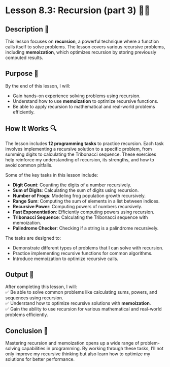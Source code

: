 # Lesson 8.3: Recursion (part 3) 🧑‍💻

## Description 📝

This lesson focuses on **recursion**, a powerful technique where a function calls itself to solve problems.
The lesson covers various recursive problems, including **memoization**, which optimizes recursion by storing previously computed results.

## Purpose 🎯

By the end of this lesson, I will:

-   Gain hands-on experience solving problems using recursion.
-   Understand how to use **memoization** to optimize recursive functions.
-   Be able to apply recursion to mathematical and real-world problems efficiently.

## How It Works 🔍

The lesson includes **12 programming tasks** to practice recursion. Each task involves implementing a recursive solution to a specific problem, from summing digits to calculating the Tribonacci sequence.
These exercises help reinforce my understanding of recursion, its strengths, and how to avoid common pitfalls.

Some of the key tasks in this lesson include:

-   **Digit Count**: Counting the digits of a number recursively.
-   **Sum of Digits**: Calculating the sum of digits using recursion.
-   **Number of Frogs**: Modeling frog population growth recursively.
-   **Range Sum**: Computing the sum of elements in a list between indices.
-   **Recursive Power**: Computing powers of numbers recursively.
-   **Fast Exponentiation**: Efficiently computing powers using recursion.
-   **Tribonacci Sequence**: Calculating the Tribonacci sequence with memoization.
-   **Palindrome Checker**: Checking if a string is a palindrome recursively.

The tasks are designed to:

-   Demonstrate different types of problems that I can solve with recursion.
-   Practice implementing recursive functions for common algorithms.
-   Introduce memoization to optimize recursive calls.

## Output 📜

After completing this lesson, I will:  
✅ Be able to solve common problems like calculating sums, powers, and sequences using recursion.  
✅ Understand how to optimize recursive solutions with **memoization**.  
✅ Gain the ability to use recursion for various mathematical and real-world problems efficiently.

## Conclusion 🚀

Mastering recursion and memoization opens up a wide range of problem-solving capabilities in programming.
By working through these tasks, I’ll not only improve my recursive thinking but also learn how to optimize my solutions for better performance.
